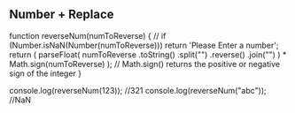 ## Number + Replace 
function reverseNum(numToReverse) {
    // if (Number.isNaN(Number(numToReverse))) return 'Please Enter a number';
    return (
        parseFloat(
            numToReverse
                .toString()
                .split("")
                .reverse()
                .join("")
        ) * Math.sign(numToReverse)
    ); // Math.sign() returns the positive or negative sign of the integer
}

console.log(reverseNum(123));
//321
console.log(reverseNum("abc"));
//NaN